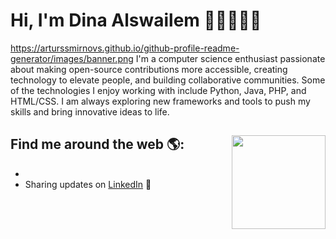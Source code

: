 # Hi, I'm Dina Alswailem 👋🏻👩🏻‍💻
https://arturssmirnovs.github.io/github-profile-readme-generator/images/banner.png
I'm a computer science enthusiast passionate about making open-source contributions more accessible, creating technology to elevate people, and building collaborative communities. Some of the technologies I enjoy working with include Python, Java, PHP, and HTML/CSS. I am always exploring new frameworks and tools to push my skills and bring innovative ideas to life.



## Find me around the web 🌎: <a href="https://github.com/sponsors/M0nica"><img align="right" width="150" height="150" src="https://github.com/M0nica/M0nica/blob/main/octomonica/m0nica-octocat-rotating.gif?raw=true"></a>
-
- Sharing updates on <a href="https://www.linkedin.com/in/dina-alswailem-5a4786280?utm_source=share&utm_campaign=share_via&utm_content=profile&utm_medium=ios_app">LinkedIn</a> 💼
